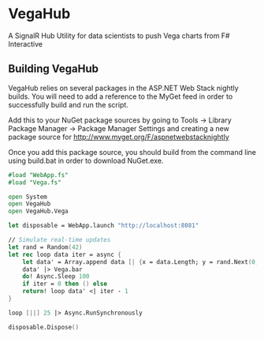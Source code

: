 VegaHub
=======

A SignalR Hub Utility for data scientists to push Vega charts from F# Interactive

Building VegaHub
----------------

VegaHub relies on several packages in the ASP.NET Web Stack nightly builds. You will need to add a reference to the MyGet feed in order to successfully build and run the script.

Add this to your NuGet package sources by going to Tools -> Library Package Manager -> Package Manager Settings and creating a new package source for http://www.myget.org/F/aspnetwebstacknightly

Once you add this package source, you should build from the command line using build.bat in order to download NuGet.exe.

``` fsharp
#load "WebApp.fs"
#load "Vega.fs"

open System
open VegaHub
open VegaHub.Vega

let disposable = WebApp.launch "http://localhost:8081"

// Simulate real-time updates
let rand = Random(42)
let rec loop data iter = async {
    let data' = Array.append data [| {x = data.Length; y = rand.Next(0, 100)} |]
    data' |> Vega.bar
    do! Async.Sleep 100
    if iter = 0 then () else
    return! loop data' <| iter - 1
}

loop [||] 25 |> Async.RunSynchronously

disposable.Dispose()
```
